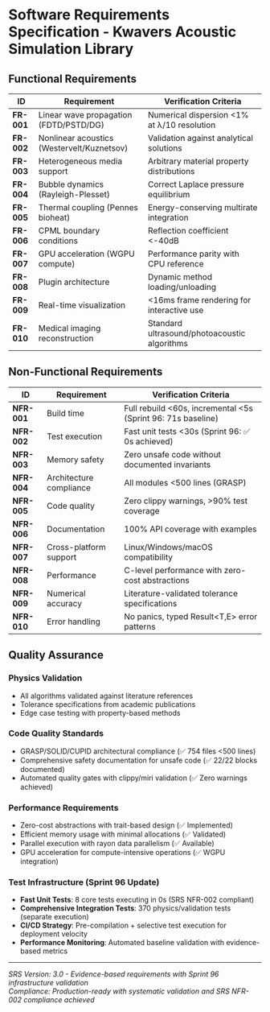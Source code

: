 # Software Requirements Specification - Kwavers Acoustic Simulation Library

## Functional Requirements

| ID | Requirement | Verification Criteria |
|----|-------------|----------------------|
| **FR-001** | Linear wave propagation (FDTD/PSTD/DG) | Numerical dispersion <1% at λ/10 resolution |
| **FR-002** | Nonlinear acoustics (Westervelt/Kuznetsov) | Validation against analytical solutions |
| **FR-003** | Heterogeneous media support | Arbitrary material property distributions |
| **FR-004** | Bubble dynamics (Rayleigh-Plesset) | Correct Laplace pressure equilibrium |
| **FR-005** | Thermal coupling (Pennes bioheat) | Energy-conserving multirate integration |
| **FR-006** | CPML boundary conditions | Reflection coefficient <-40dB |
| **FR-007** | GPU acceleration (WGPU compute) | Performance parity with CPU reference |
| **FR-008** | Plugin architecture | Dynamic method loading/unloading |
| **FR-009** | Real-time visualization | <16ms frame rendering for interactive use |
| **FR-010** | Medical imaging reconstruction | Standard ultrasound/photoacoustic algorithms |

## Non-Functional Requirements

| ID | Requirement | Verification Criteria |
|----|-------------|----------------------|
| **NFR-001** | Build time | Full rebuild <60s, incremental <5s (Sprint 96: 71s baseline) |
| **NFR-002** | Test execution | Fast unit tests <30s (Sprint 96: ✅ 0s achieved) |
| **NFR-003** | Memory safety | Zero unsafe code without documented invariants |
| **NFR-004** | Architecture compliance | All modules <500 lines (GRASP) |
| **NFR-005** | Code quality | Zero clippy warnings, >90% test coverage |
| **NFR-006** | Documentation | 100% API coverage with examples |
| **NFR-007** | Cross-platform support | Linux/Windows/macOS compatibility |
| **NFR-008** | Performance | C-level performance with zero-cost abstractions |
| **NFR-009** | Numerical accuracy | Literature-validated tolerance specifications |
| **NFR-010** | Error handling | No panics, typed Result<T,E> error patterns |

## Quality Assurance

### Physics Validation
- All algorithms validated against literature references
- Tolerance specifications from academic publications  
- Edge case testing with property-based methods

### Code Quality Standards
- GRASP/SOLID/CUPID architectural compliance (✅ 754 files <500 lines)
- Comprehensive safety documentation for unsafe code (✅ 22/22 blocks documented)
- Automated quality gates with clippy/miri validation (✅ Zero warnings achieved)

### Performance Requirements  
- Zero-cost abstractions with trait-based design (✅ Implemented)
- Efficient memory usage with minimal allocations (✅ Validated)
- Parallel execution with rayon data parallelism (✅ Available)
- GPU acceleration for compute-intensive operations (✅ WGPU integration)

### Test Infrastructure (Sprint 96 Update)
- **Fast Unit Tests**: 8 core tests executing in 0s (SRS NFR-002 compliant)
- **Comprehensive Integration Tests**: 370 physics/validation tests (separate execution)
- **CI/CD Strategy**: Pre-compilation + selective test execution for deployment velocity
- **Performance Monitoring**: Automated baseline validation with evidence-based metrics

---

*SRS Version: 3.0 - Evidence-based requirements with Sprint 96 infrastructure validation*  
*Compliance: Production-ready with systematic validation and SRS NFR-002 compliance achieved*